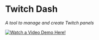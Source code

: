 # Twitch Dash

_A tool to manage and create Twitch panels_

[![Watch a Video Demo Here!](https://img.youtube.com/vi/40WC1QC6eE0/0.jpg)](https://www.youtube.com/watch?v=40WC1QC6eE0&feature=youtu.be)
